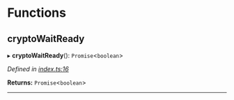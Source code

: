 

# Functions

<a id="cryptowaitready"></a>

##  cryptoWaitReady

▸ **cryptoWaitReady**(): `Promise`<`boolean`>

*Defined in [index.ts:16](https://github.com/polkadot-js/common/blob/dd77c3c/packages/util-crypto/src/index.ts#L16)*

**Returns:** `Promise`<`boolean`>

___

